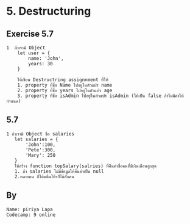 # 5. Destructuring 
## Exercise 5.7
	1  ถ้าเรามี Object
		let user = {
			name: 'John',
			years: 30
		}
		
		ให้เขียน Destructring assignnment ที่ให้
		1. property ที่ชื่อ Name ไปอยูในตัวแปร name
		2. property ที่ชื่อ years ไปอยู่ในตัวแปร age
		3. property ที่ชื่อ isAdmin ไปอยู่ในตัวแปร isAdmin (ให้เป็น false ถ้าไม่มีค่าให้กำหนด)

## 5.7
	1 ถ้าเรามี Object ชื่อ salaries
	   let salaries = {
		   'John':100,
		   'Pete':300,
		   'Mary': 250
	   }
	   ให้สร้าง function topSalary(salries) ที่คืนค่าชื่อคนที่มีเงินเดือนสูงสุด
	   1. ถ้า salaries ไม่มีข้อมูลให้คืนค่าเป็น null
	   2.หลายคน ก็ให้คคืนใคึรก็ได้สักคน
	
## By
	Name: piriya Lapa
	Codecamp: 9 online
